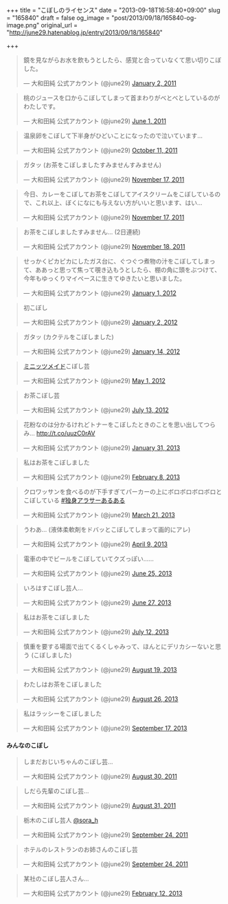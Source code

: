 +++
title = "こぼしのライセンス"
date = "2013-09-18T16:58:40+09:00"
slug = "165840"
draft = false
og_image = "post/2013/09/18/165840-og-image.png"
original_url = "http://june29.hatenablog.jp/entry/2013/09/18/165840"

+++

<p></p>
<blockquote class="twitter-tweet">
<p>鏡を見ながらお水を飲もうとしたら、感覚と合っていなくて思い切りこぼした。</p>—  大和田純 公式アカウント (@june29) <a href="https://twitter.com/june29/statuses/21394604959989760">January 2, 2011</a>
</blockquote>
<p></p>
<blockquote class="twitter-tweet">
<p>桃のジュースを口からこぼしてしまって首まわりがべとべとしているのがわたしです。</p>—  大和田純 公式アカウント (@june29) <a href="https://twitter.com/june29/statuses/75818396876414976">June 1, 2011</a>
</blockquote>
<p></p>
<blockquote class="twitter-tweet">
<p>温泉卵をこぼして下半身がひどいことになったので泣いています…</p>—  大和田純 公式アカウント (@june29) <a href="https://twitter.com/june29/statuses/123609340392386560">October 11, 2011</a>
</blockquote>
<p></p>
<blockquote class="twitter-tweet">
<p>ガタッ (お茶をこぼしましたすみませんすみません)</p>—  大和田純 公式アカウント (@june29) <a href="https://twitter.com/june29/statuses/137046122802843648">November 17, 2011</a>
</blockquote>
<p></p>
<blockquote class="twitter-tweet">
<p>今日、カレーをこぼしてお茶をこぼしてアイスクリームをこぼしているので、これ以上、ぼくになにも与えない方がいいと思います、はい…</p>—  大和田純 公式アカウント (@june29) <a href="https://twitter.com/june29/statuses/137068025328312320">November 17, 2011</a>
</blockquote>
<p></p>
<blockquote class="twitter-tweet">
<p>お茶をこぼしましたすみません… (2日連続)</p>—  大和田純 公式アカウント (@june29) <a href="https://twitter.com/june29/statuses/137446199002275840">November 18, 2011</a>
</blockquote>
<p></p>
<blockquote class="twitter-tweet">
<p>せっかくピカピカにしたガス台に、ぐつぐつ煮物の汁をこぼしてしまって、ああっと思って焦って覗き込もうとしたら、棚の角に頭をぶつけて、今年もゆっくりマイペースに生きてゆきたいと思いました。</p>—  大和田純 公式アカウント (@june29) <a href="https://twitter.com/june29/statuses/153318500033765376">January 1, 2012</a>
</blockquote>
<p></p>
<blockquote class="twitter-tweet">
<p>初こぼし</p>—  大和田純 公式アカウント (@june29) <a href="https://twitter.com/june29/statuses/153768768034709504">January 2, 2012</a>
</blockquote>
<p></p>
<blockquote class="twitter-tweet">
<p>ガタッ (カクテルをこぼしました)</p>—  大和田純 公式アカウント (@june29) <a href="https://twitter.com/june29/statuses/158315883649966080">January 14, 2012</a>
</blockquote>
<p></p>
<blockquote class="twitter-tweet">
<p><a class="keyword" href="http://d.hatena.ne.jp/keyword/%A5%DF%A5%CB%A5%C3%A5%C4%A5%E1%A5%A4%A5%C9">ミニッツメイド</a>こぼし芸</p>—  大和田純 公式アカウント (@june29) <a href="https://twitter.com/june29/statuses/197136229064646656">May 1, 2012</a>
</blockquote>
<p></p>
<blockquote class="twitter-tweet">
<p>お茶こぼし芸</p>—  大和田純 公式アカウント (@june29) <a href="https://twitter.com/june29/statuses/223628409325096960">July 13, 2012</a>
</blockquote>
<p></p>
<blockquote class="twitter-tweet">
<p>花粉なのは分かるけれどトナーをこぼしたときのことを思い出してつらみ… <a href="http://t.co/uuzC0rAV">http://t.co/uuzC0rAV</a></p>—  大和田純 公式アカウント (@june29) <a href="https://twitter.com/june29/statuses/296953803196997632">January 31, 2013</a>
</blockquote>
<p></p>
<blockquote class="twitter-tweet">
<p>私はお茶をこぼしました</p>—  大和田純 公式アカウント (@june29) <a href="https://twitter.com/june29/statuses/299758199442120705">February 8, 2013</a>
</blockquote>
<p></p>
<blockquote class="twitter-tweet">
<p>クロワッサンを食べるのが下手すぎてパーカーの上にボロボロボロボロとこぼしている <a href="https://twitter.com/search?q=%23%E7%8B%AC%E8%BA%AB%E3%82%A2%E3%83%A9%E3%82%B5%E3%83%BC%E3%81%82%E3%82%8B%E3%81%82%E3%82%8B&amp;src=hash">#独身アラサーあるある</a></p>—  大和田純 公式アカウント (@june29) <a href="https://twitter.com/june29/statuses/314666731547275264">March 21, 2013</a>
</blockquote>
<p></p>
<blockquote class="twitter-tweet">
<p>うわあ… (液体柔軟剤をドバッとこぼしてしまって画的にアレ)</p>—  大和田純 公式アカウント (@june29) <a href="https://twitter.com/june29/statuses/321772391581749248">April 9, 2013</a>
</blockquote>
<p></p>
<blockquote class="twitter-tweet">
<p>電車の中でビールをこぼしていてクズっぽい……</p>—  大和田純 公式アカウント (@june29) <a href="https://twitter.com/june29/statuses/349488675589070848">June 25, 2013</a>
</blockquote>
<p></p>
<blockquote class="twitter-tweet">
<p>いろはすこぼし芸人…</p>—  大和田純 公式アカウント (@june29) <a href="https://twitter.com/june29/statuses/350145565901856770">June 27, 2013</a>
</blockquote>
<p></p>
<blockquote class="twitter-tweet">
<p>私はお茶をこぼしました</p>—  大和田純 公式アカウント (@june29) <a href="https://twitter.com/june29/statuses/355580024830701568">July 12, 2013</a>
</blockquote>
<p></p>
<blockquote class="twitter-tweet">
<p>慎重を要する場面で出てくるくしゃみって、ほんとにデリカシーないと思う (こぼしました)</p>—  大和田純 公式アカウント (@june29) <a href="https://twitter.com/june29/statuses/369306986422079490">August 19, 2013</a>
</blockquote>
<p></p>
<blockquote class="twitter-tweet">
<p>わたしはお茶をこぼしました</p>—  大和田純 公式アカウント (@june29) <a href="https://twitter.com/june29/statuses/372004187933908992">August 26, 2013</a>
</blockquote>
<p></p>
<blockquote class="twitter-tweet">
<p>私はラッシーをこぼしました</p>—  大和田純 公式アカウント (@june29) <a href="https://twitter.com/june29/statuses/379944083877142529">September 17, 2013</a>
</blockquote>
<p></p>

<div class="section">
    <h4>みんなのこぼし</h4>
    <p></p>
<blockquote class="twitter-tweet">
<p>しまだおじいちゃんのこぼし芸…</p>—  大和田純 公式アカウント (@june29) <a href="https://twitter.com/june29/statuses/108490531948068864">August 30, 2011</a>
</blockquote>
<p></p>
<blockquote class="twitter-tweet">
<p>しだら先輩のこぼし芸…</p>—  大和田純 公式アカウント (@june29) <a href="https://twitter.com/june29/statuses/108771379322691584">August 31, 2011</a>
</blockquote>
<p></p>
<blockquote class="twitter-tweet">
<p>栃木のこぼし芸人 <a href="https://twitter.com/sora_h">@sora_h</a></p>—  大和田純 公式アカウント (@june29) <a href="https://twitter.com/june29/statuses/117552639155253248">September 24, 2011</a>
</blockquote>
<p></p>
<blockquote class="twitter-tweet">
<p>ホテルのレストランのお姉さんのこぼし芸</p>—  大和田純 公式アカウント (@june29) <a href="https://twitter.com/june29/statuses/117720930859495424">September 24, 2011</a>
</blockquote>
<p></p>
<blockquote class="twitter-tweet">
<p>某社のこぼし芸人さん…</p>—  大和田純 公式アカウント (@june29) <a href="https://twitter.com/june29/statuses/301206508744617986">February 12, 2013</a>
</blockquote>
<p><script async src="//platform.twitter.com/widgets.js" charset="utf-8"></script></p>

</div>